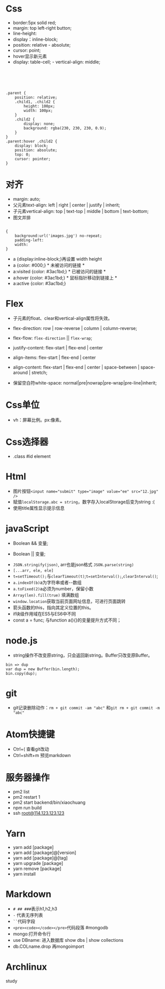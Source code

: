 # Css
- border:5px solid red;
- margin: top left-right button;
- line-height:
- display：inline-block;
- position: relative - absolute;
- cursor: point;
- hover显示新元素
- display: table-cell; - vertical-align: middle;
<pre><code>
<parent>
	<child1 />
	<child2 />
</parent>
.parent {
	position: relative;
	.child1, .child2 {
		height: 100px;
		width: 100px;
	}
	.child2 {
		display: none;
		background: rgba(230, 230, 230, 0.9);
	}
}
.parent:hover .child2 {
	display: block;
	position: absolute;
	top: 0;
	cursor: pointer;
}
</code></pre>
# 对齐
- margin: auto;
- 父元素text-align: left | right | center | justify | inherit;
- 子元素vertical-align: top | text-top | middle | bottom | text-bottom;
- 图文并排
<pre><code>
{
	background:url('images.jpg') no-repeat;
	padding-left:
	width:
}
</pre></code>
- a {display:inline-block;}再设置 width height
- a {color: #000;}		* 未被访问的链接 *
- a:visited {color: #3ac1bd;}	* 已被访问的链接 *
- a:hover {color: #3ac1bd;}	* 鼠标指针移动到链接上 *
- a:active {color: #3ac1bd;}
# Flex
- 子元素的float、clear和vertical-align属性将失效。
- flex-direction: row | row-reverse | column | column-reverse;
- flex-flow: `flex-direction` || `flex-wrap`;
- justify-content: flex-start | flex-end | center
- align-items: flex-start | flex-end | center
- align-content: flex-start | flex-end | center | space-between | space-around | stretch;

- 保留空白符white-space: normal|pre|nowrap|pre-wrap|pre-line|inherit;
# Css单位
- vh：屏幕比例。px:像素。
# Css选择器
- .class	#id	element

# Html
- 图片按钮`<input name="submit" type="image" value="ee" src="12.jpg" />`
- 赋值`localStorage.abc = string`，数字存入localStorage后变为string :(
- 使用title属性显示提示信息
# javaScript
- Boolean && 变量;
* Boolean || 变量;
- `JSON.stringify(json)`, arr也是json格式 `JSON.parse(string)`
- `[...arr, ele, ele]`
- `t=setTimeout();`与`clearTimeout(t)`;`t=setInterval();`,`clearInterval()`;
- `a.indexOf(b)`a为字符串或者--数组
- `a.toFixed(2)`a必须为number，保留小数
- `Array(len).fill(true)` 填满数组
- `window.location`获取当前页面网址信息，可进行页面跳转
- 箭头函数的this，指向其定义位置的this。
- if块级作用域在ES5与ES6中不同
- const a = func; 与function a(){}的变量提升方式不同；
# node.js
- string操作不改变原string，只会返回新string。Buffer只改变原Buffer。
<pre><code>bin => dup
var dup = new Buffer(bin.length);
bin.copy(dup);
</code></pre>
# git
- git记录删除动作：`rm + git commit -am "abc"` 和`git rm + git commit -m "abc"`

# Atom快捷键
- Ctrl+( 查看git改动
- Ctrl+shift+m 预览markdown

# 服务器操作
- pm2 list
- pm2 restart 1
- pm2 start backend/bin/xiaochuang
- npm run build
- ssh root@114.123.123.123

# Yarn
- yarn add [package]
- yarn add [package]@[version]
- yarn add [package]@[tag]
- yarn upgrade [package]
- yarn remove [package]
- yarn install

# Markdown
- `# ## ###`表示h1,h2,h3
- `-` 代表无序列表
- ` `` `代码字段
- `<pre><code></code></pre>`代码段落
#mongodb
- mongo:打开命令行
- use DBname: 进入数据库 show dbs | show collections
- db.COLname.drop 再mongoimport

# Archlinux
study
